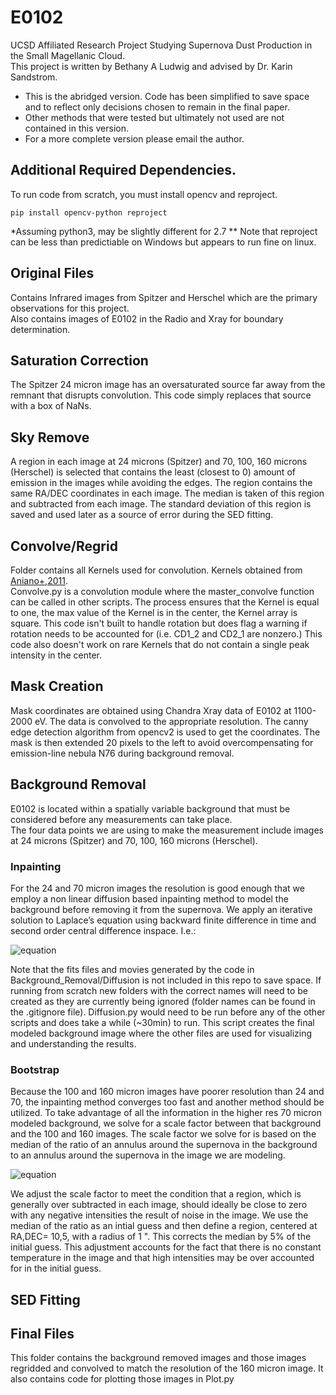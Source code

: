 # E0102
UCSD Affiliated Research Project Studying Supernova Dust Production in the Small Magellanic Cloud.  
  This project is written by Bethany A Ludwig and advised by Dr. Karin Sandstrom.
  - This is the abridged version. Code has been simplified to save space and to reflect only decisions chosen to remain in the final paper.  
  - Other methods that were tested but ultimately not used are not contained in this version.  
  - For a more complete version please email the author. 
## Additional Required Dependencies. 
To run code from scratch, you must install opencv and reproject.
```
pip install opencv-python reproject
```
*Assuming python3, may be slightly different for 2.7
** Note that reproject can be less than predictiable on Windows but appears to run fine on linux.
## Original Files
Contains Infrared images from Spitzer and Herschel which are the primary observations for this project.  
  Also contains images of E0102 in the Radio and Xray for boundary determination. 
## Saturation Correction
The Spitzer 24 micron image has an oversaturated source far away from the remnant that disrupts convolution. 
  This code simply replaces that source with a box of NaNs. 
## Sky Remove
A region in each image at 24 microns (Spitzer) and 70, 100, 160 microns (Herschel) is selected that contains the least (closest to 0) amount of emission in the images while avoiding the edges. The region contains the same RA/DEC coordinates in each image. The median is taken of this region and subtracted from each image. The standard deviation of this region is saved and used later as a source of error during the SED fitting. 
## Convolve/Regrid
Folder contains all Kernels used for convolution. Kernels obtained from [Aniano+,2011](https://arxiv.org/abs/1106.5065).  
Convolve.py is a convolution module where the master_convolve function can be called in other scripts. The process ensures that the Kernel is equal to one, the max value of the Kernel is in the center, the Kernel array is square. This code isn't built to handle rotation but does flag a warning if rotation needs to be accounted for (i.e. CD1_2 and CD2_1 are nonzero.) This code also doesn't work on rare Kernels that do not contain a single peak intensity in the center. 
## Mask Creation
Mask coordinates are obtained using Chandra Xray data of E0102 at 1100-2000 eV. The data is convolved to the appropriate resolution. The canny edge detection algorithm from opencv2 is used to get the coordinates. The mask is then extended 20 pixels to the left to avoid overcompensating for emission-line nebula N76 during background removal.
## Background Removal
E0102 is located within a spatially variable background that must be considered before any measurements can take place.    
The four data points we are using to make the measurement include images at 24 microns (Spitzer) and 70, 100, 160 microns (Herschel).        
### Inpainting
For the 24 and 70 micron images the resolution is good enough that we employ a non linear diffusion based inpainting method to model the background before removing it from the supernova. We apply an iterative solution to Laplace’s equation using backward finite difference  in  time  and  second  order  central  difference  inspace. I.e.:    

![equation](https://latex.codecogs.com/gif.latex?\frac{dx(i,j,t)}{dt}-\alpha\nabla^2x(i,j,t)=0)  
  
Note that the fits files and movies generated by the code in Background_Removal/Diffusion is not included in this repo to save space. If running from scratch new folders with the correct names will need to be created as they are currently being ignored (folder names can be found in the .gitignore file). Diffusion.py would need to be run before any of the other scripts and does take a while (~30min) to run. This script creates the final modeled background image where the other files are used for visualizing and understanding the results.
### Bootstrap
Because the 100 and 160 micron images have poorer resolution than 24 and 70, the inpainting method converges too fast and another method should be utilized. To take advantage of all the information in the higher res 70 micron modeled background, we solve for a scale factor between that background and the 100 and 160 images. 
The scale factor we solve for is based on the median of the ratio of an annulus around the supernova in the background to an annulus around the supernova in the image we are modeling. 
  
![equation](https://latex.codecogs.com/gif.latex?100&space;\mu&space;m&space;\text{&space;Background}=&space;70&space;\mu&space;m&space;\text{&space;Background}&space;\times&space;\Big(\frac{100\mu\text{m&space;Image}&space;}{70&space;\mu&space;m\text{&space;Background}&space;}\Big)_{Med})
  
We adjust the scale factor to meet the condition that a region, which is generally over subtracted in each image, should ideally be close to zero with any negative intensities the result of noise in the image. We use the median of the ratio as an intial guess and then define a region, centered at RA,DEC= 10,5, with a radius of 1 ". This corrects the median by 5% of the initial guess. This adjustment accounts for the fact that there is no constant temperature in the image and that high intensities may be over accounted for in the initial guess.
## SED Fitting
## Final Files
This folder contains the background removed images and those images regridded and convolved to match the resolution of the 160 micron image. It also contains code for plotting those images in Plot.py
